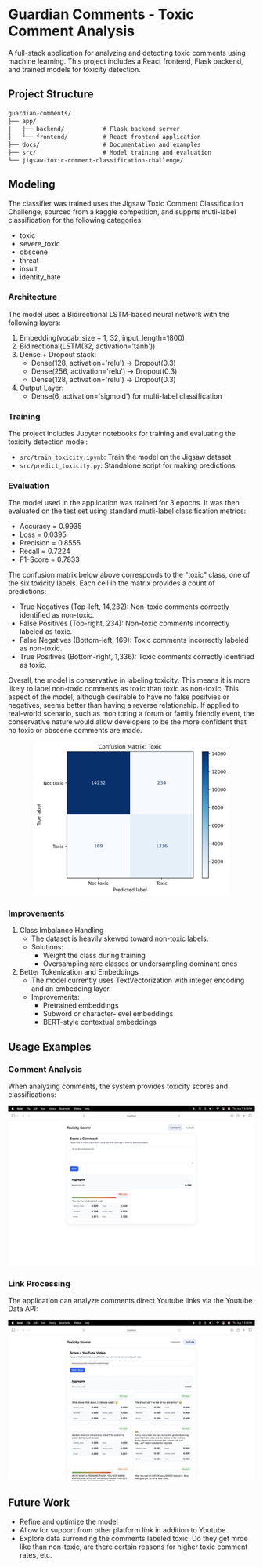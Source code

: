 # Guardian Comments - Toxic Comment Analysis

A full-stack application for analyzing and detecting toxic comments using machine learning. This project includes a React frontend, Flask backend, and trained models for toxicity detection.

## Project Structure

```
guardian-comments/
├── app/                   
│   ├── backend/           # Flask backend server
│   └── frontend/          # React frontend application
├── docs/                  # Documentation and examples
├── src/                   # Model training and evaluation
└── jigsaw-toxic-comment-classification-challenge/ 
```

## Modeling

The classifier was trained uses the Jigsaw Toxic Comment Classification Challenge, sourced from a kaggle competition, and supprts mutli-label classification for the following categories:
- toxic
- severe_toxic
- obscene
- threat
- insult
- identity_hate

### Architecture

The model uses a Bidirectional LSTM-based neural network with the following layers:
1) Embedding(vocab_size + 1, 32, input_length=1800)
2) Bidirectional(LSTM(32, activation='tanh'))
3) Dense + Dropout stack:
    - Dense(128, activation='relu') -> Dropout(0.3)
    - Dense(256, activation='relu') -> Dropout(0.3)
    - Dense(128, activation='relu') -> Dropout(0.3)
4) Output Layer:
    - Dense(6, activation='sigmoid') for multi-label classification

### Training

The project includes Jupyter notebooks for training and evaluating the toxicity detection model:

- `src/train_toxicity.ipynb`: Train the model on the Jigsaw dataset
- `src/predict_toxicity.py`: Standalone script for making predictions

### Evaluation

The model used in the application was trained for 3 epochs. It was then evaluated on the test set using standard mutli-label classification metrics:
- Accuracy = 0.9935
- Loss = 0.0395
- Precision = 0.8555
- Recall = 0.7224
- F1-Score = 0.7833

The confusion matrix below above corresponds to the "toxic" class, one of the six toxicity labels. Each cell in the matrix provides a count of predictions:
- True Negatives (Top-left, 14,232): Non-toxic comments correctly identified as non-toxic.
- False Positives (Top-right, 234): Non-toxic comments incorrectly labeled as toxic.
- False Negatives (Bottom-left, 169): Toxic comments incorrectly labeled as non-toxic.
- True Positives (Bottom-right, 1,336): Toxic comments correctly identified as toxic.

Overall, the model is conservative in labeling toxicity. This means it is more likely to label non-toxic comments as toxic than toxic as non-toxic. This aspect of the model, although desirable to have no false positvies or negatives, seems better than having a reverse relationship. If applied to real-world scenario, such as monitoring a forum or family friendly event, the conservative nature would allow developers to be the more confident that no toxic or obscene comments are made. 

<p align="center">
  <img src="docs/confusion_matrix.png" alt="Toxic Confusion Matrix" width="400"/>
</p>

### Improvements

1) Class Imbalance Handling
    - The dataset is heavily skewed toward non-toxic labels.
    - Solutions:
        - Weight the class during training
        - Oversampling rare classes or undersampling dominant ones
2) Better Tokenization and Embeddings
    - The model currently uses TextVectorization with integer encoding and an embedding layer.
    - Improvements: 
        - Pretrained embeddings
        - Subword or character-level embeddings
        - BERT-style contextual embeddings

## Usage Examples

### Comment Analysis
When analyzing comments, the system provides toxicity scores and classifications:

![Toxic Comment Example](docs/toxic_comment.png)

### Link Processing
The application can analyze comments direct Youtube links via the Youtube Data API:

![Link Processing Example](docs/link_example.png)

## Future Work
- Refine and optimize the model
- Allow for support from other platform link in addition to Youtube
- Explore data surronding the comments labeled toxic: Do they get mroe like than non-toxic, are there certain reasons for higher toxic comment rates, etc.
